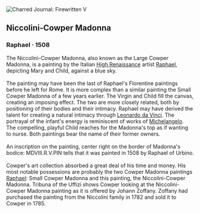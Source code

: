 <div class="artwork-of-the-day">
  <div class="container">
    <div class="img-wrapper">
      <img
        src="https://uploads8.wikiart.org/images/raphael/niccolini-cowper-madonna-1508.jpg!Large.jpg"
        alt="Charred Journal: Firewritten V" />
    </div>
    <div class="artwork-detail">
      <div class="artwork-origin"> 
        <h2 class="artwork-name">Niccolini-Cowper Madonna</h2>
        <h3 class="artist">
          Raphael
                    ·  1508
        </h3>
      </div>
      <p class="description">
        <span class="artwork-description-text ng-binding" ng-bind-html="viewModel.ArtworkOfTheDay.Description | unsafe">The Niccolini-Cowper Madonna, also known as the Large Cowper Madonna, is a painting by the Italian <a target="_blank" href="/en/artists-by-art-movement/high-renaissance">High Renaissance</a> artist <a target="_blank" href="/en/raphael">Raphael</a>, depicting Mary and Child, against a blue sky.
<br>
<br>The painting may have been the last of Raphael's Florentine paintings before he left for Rome. It is more complex than a similar painting the Small Cowper Madonna of a few years earlier. The Virgin and Child fill the canvas, creating an imposing effect. The two are more closely related, both by positioning of their bodies and their intimacy. Raphael may have derived the talent for creating a natural intimacy through <a target="_blank" href="/en/leonardo-da-vinci">Leonardo da Vinci</a>. The portrayal of the infant's energy is reminiscent of works of <a target="_blank" href="/en/michelangelo">Michelangelo</a>. The compelling, playful Child reaches for the Madonna's top as if wanting to nurse. Both paintings bear the name of their former owners.
<br>
<br>An inscription on the painting, center right on the border of Madonna's bodice: MDVIII.R.V.PIN tells that it was painted in 1508 by Raphael of Urbino.
<br>
<br>Cowper's art collection absorbed a great deal of his time and money. His most notable possessions are probably the two Cowper Madonna paintings <a target="_blank" href="/en/raphael">Raphael</a>: Small Cowper Madonna and this painting, the Niccolini-Cowper Madonna. Tribuna of the Uffizi shows Cowper looking at the Niccolini-Cowper Madonna painting as it is offered by Johann Zoffany. Zoffany had purchased the painting from the Niccolini family in 1782 and sold it to Cowper in 1785.</span>
                        <div class="text-shadow-container" ng-show="showShadow" style=""></div>
      </p>
    </div>
  </div>

</div>

